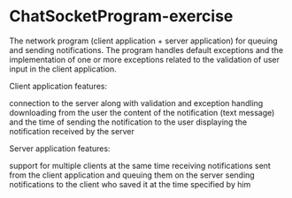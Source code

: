 # ChatSocketProgram-exercise


The network program (client application + server application) for queuing and sending notifications.
The program handles default exceptions and the implementation of one or more exceptions related to the validation of user input in the client application.


Client application features:

connection to the server along with validation and exception handling
downloading from the user the content of the notification (text message) and the time of sending the notification to the user
displaying the notification received by the server

Server application features:

support for multiple clients at the same time
receiving notifications sent from the client application and queuing them on the server
sending notifications to the client who saved it at the time specified by him
